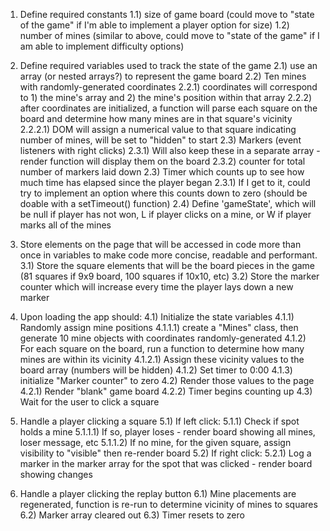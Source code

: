 1) Define required constants
    1.1) size of game board (could move to "state of the game" if I'm able to implement a player option for size)
    1.2) number of mines (similar to above, could move to "state of the game" if I am able to implement difficulty options)

2) Define required variables used to track the state of the game
    2.1) use an array (or nested arrays?) to represent the game board
    2.2) Ten mines with randomly-generated coordinates
        2.2.1) coordinates will correspond to 1) the mine's array and 2) the mine's position within that array
        2.2.2) after coordinates are initialized, a function will parse each square on the board and determine how many mines are in that square's vicinity
            2.2.2.1) DOM will assign a numerical value to that square indicating number of mines, will be set to "hidden" to start
    2.3) Markers (event listeners with right clicks)
        2.3.1) Will also keep these in a separate array - render function will display them on the board
        2.3.2) counter for total number of markers laid down
    2.3) Timer which counts up to see how much time has elapsed since the player began
        2.3.1) If I get to it, could try to implement an option where this counts down to zero (should be doable with a setTimeout() function)
    2.4) Define 'gameState', which will be null if player has not won, L if player clicks on a mine, or W if player marks all of the mines


3) Store elements on the page that will be accessed in code more than once in variables to make code more concise, readable and performant.
    3.1) Store the square elements that will be the board pieces in the game (81 squares if 9x9 board, 100 squares if 10x10, etc)
    3.2) Store the marker counter which will increase every time the player lays down a new marker

4) Upon loading the app should:
	4.1) Initialize the state variables
        4.1.1) Randomly assign mine positions
            4.1.1.1) create a "Mines" class, then generate 10 mine objects with coordinates randomly-generated
        4.1.2) For each square on the board, run a function to determine how many mines are within its vicinity 
            4.1.2.1) Assign these vicinity values to the board array (numbers will be hidden)
        4.1.2) Set timer to 0:00
        4.1.3) initialize "Marker counter" to zero
	4.2) Render those values to the page
        4.2.1) Render "blank" game board
        4.2.2) Timer begins counting up
	4.3) Wait for the user to click a square

5) Handle a player clicking a square
    5.1) If left click:
        5.1.1) Check if spot holds a mine
            5.1.1.1) If so, player loses - render board showing all mines, loser message, etc
            5.1.1.2) If no mine, for the given square, assign visibility to "visible" then re-render board
    5.2) If right click:
        5.2.1) Log a marker in the marker array for the spot that was clicked - render board showing changes

6) Handle a player clicking the replay button
    6.1) Mine placements are regenerated, function is re-run to determine vicinity of mines to squares
    6.2) Marker array cleared out
    6.3) Timer resets to zero